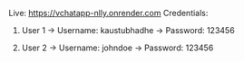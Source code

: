 Live: https://vchatapp-nlly.onrender.com
Credentials:
1) User 1
-> Username: kaustubhadhe
-> Password: 123456

2) User 2
-> Username: johndoe
-> Password: 123456
